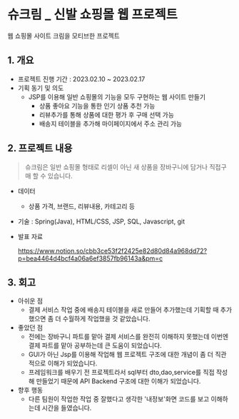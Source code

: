# 슈크림 _ 신발 쇼핑몰 웹 프로젝트
웹 쇼핑몰 사이트 크림을 모티브한 프로젝트

## 1. 개요

- 프로젝트 진행 기간 : 2023.02.10 ~ 2023.02.17
- 기획 동기 및 의도
    - JSP를 이용해 일반 쇼핑몰의 기능을 모두 구현하는 웹 사이트 만들기
        - 상품 좋아요 기능을 통한 인기 상품 추천 가능
        - 리뷰추가를 통해 상품에 대한 평가 후 구매 선택 가능
        - 배송지 테이블을 추가해 마이페이지에서 주소 관리 가능 


## 2. 프로젝트 내용

> 슈크림은 일반 쇼핑몰 형태로 리셀이 아닌 새 상품을 장바구니에 담거나 직접구매 할 수 있습니다.


- 데이터
    - 상품 가격, 브랜드, 리뷰내용, 카테고리 등 
- 기술 : Spring(Java), HTML/CSS, JSP, SQL,  Javascript, git
- 발표 자료
    
  https://www.notion.so/cbb3ce53f2f2425e82d80d84a968dd72?p=bea4464d4bcf4a06a6ef3857fb96143a&pm=c

## 3. 회고

- 아쉬운 점
    - 결제 서비스 작업 중에 배송지 테이블을 새로 만들어 추가했는데 기획할 때 추가했으면 좀 더 수월하게 작업했을 것 같았습니다.
- 좋았던 점
    - 전에는 장바구니 파트를 맡아 결제 서비스를 완전히 이해하지 못했는데 이번엔 결제 파트를 맡아 공부하는데 큰 도움이 되었습니다.
    - GUI가 아닌 Jsp를 이용해 작업해 웹 프로젝트 구조에 대한 개념이 좀 더 직관적으로 이해가 되었습니다.
    - 프레임워크를 배우기 전 프로젝트라서 sql부터 dto,dao,service를 직접 작성해 만들었기 때문에 API Backend 구조에 대한 이해가 되었습니다.  
- 향후 행동
    - 다른 팀원이 작업한 작업 중 잘했다고 생각한 '내정보'화면 코드를 보고 이해하는데 시간을 들였습니다.   

